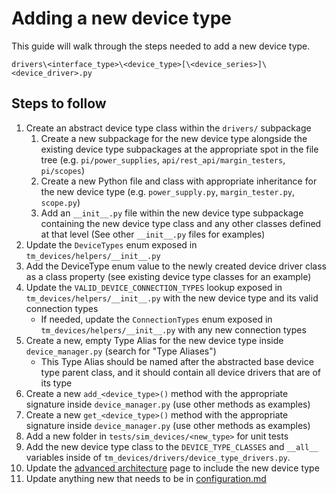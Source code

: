 # Adding a new device type

This guide will walk through the steps needed to add a new device type.

`drivers\<interface_type>\<device_type>[\<device_series>]\<device_driver>.py`

## Steps to follow

01. Create an abstract device type class within the `drivers/` subpackage
    1. Create a new subpackage for the new device type alongside the existing
       device type subpackages at the appropriate spot in the file tree (e.g.
       `pi/power_supplies`, `api/rest_api/margin_testers`, `pi/scopes`)
    2. Create a new Python file and class with appropriate inheritance for the
       new device type (e.g. `power_supply.py`, `margin_tester.py`, `scope.py`)
    3. Add an `__init__.py` file within the new device type subpackage
       containing the new device type class and any other classes defined at
       that level (See other `__init__.py` files for examples)
02. Update the `DeviceTypes` enum exposed in `tm_devices/helpers/__init__.py`
03. Add the DeviceType enum value to the newly created device driver class as a
    class property (see existing device type classes for an example)
04. Update the `VALID_DEVICE_CONNECTION_TYPES` lookup exposed in
    `tm_devices/helpers/__init__.py` with the new device type and its valid
    connection types
    - If needed, update the `ConnectionTypes` enum exposed in
      `tm_devices/helpers/__init__.py` with any new connection types
05. Create a new, empty Type Alias for the new device type inside
    `device_manager.py` (search for "Type Aliases")
    - This Type Alias should be named after the abstracted base device type
      parent class, and it should contain all device drivers that are of its
      type
06. Create a new `add_<device_type>()` method with the appropriate signature
    inside `device_manager.py` (use other methods as examples)
07. Create a new `get_<device_type>()` method with the appropriate signature
    inside `device_manager.py` (use other methods as examples)
08. Add a new folder in `tests/sim_devices/<new_type>` for unit tests
09. Add the new device type class to the `DEVICE_TYPE_CLASSES` and `__all__`
    variables inside of `tm_devices/drivers/device_type_drivers.py`.
10. Update the
    [advanced architecture](../advanced/architecture.md#main-device-types) page
    to include the new device type
11. Update anything new that needs to be in
    [configuration.md](../configuration.md#legend-for-device-configuration)
